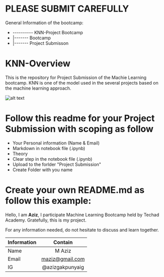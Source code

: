 # PLEASE SUBMIT CAREFULLY
General Information of the bootcamp:
* ---------- KNN-Project Bootcamp
*  |------- Bootcamp
*  |------- Project Submisson
    

# KNN-Overview
This is the repository for Project Submission  of the Machie Learning bootcamp.
KNN is one of the model used in the several projects based on the machine learning approach. 

![alt text](https://miro.medium.com/v2/resize:fit:720/format:webp/1*3SwcOCUyVdGauhHrHvOaLA.png)


# Follow this readme for your Project Submission with scoping as follow
* Your Personal information (Name & Email)
* Markdown in notebook file (.ipynb)
* Theory
* Clear step in the notebook file (.ipynb)
* Upload to the forlder "Project Submission"
* Create Folder with you name


# Create your own README.md as follow this example:

Hello,
I am **Aziz**, I participate Machine Learning Bootcamp held by Techad Academy. Gratefully, this is my project. 

For any information needed, do not hesitate to discuss and learn together. 

| Information  | Contain |
| ------------- |:-------------:|
| Name      | M Aziz    |
| Email      | maziz@gmail.com     |
| IG     | @azizgakpunyaig     |
